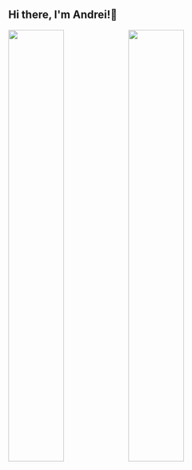 ## Hi there, I'm Andrei!👋

<img align="left" width="47%" src="https://github-readme-stats.vercel.app/api?username=soacm&count_private=true&show_icons=true&theme=tokyonight" /> 
<img align="left" width="47%" src="https://github-readme-stats.vercel.app/api/top-langs/?username=soacm&layout=compact&theme=tokyonight" />
